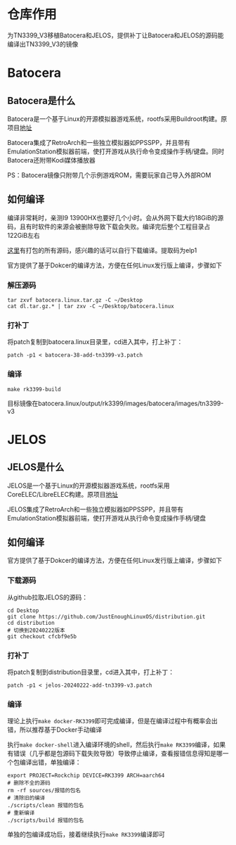# 仓库作用

为TN3399_V3移植Batocera和JELOS，提供补丁让Batocera和JELOS的源码能编译出TN3399_V3的镜像

# Batocera

## Batocera是什么

Batocera是一个基于Linux的开源模拟器游戏系统，rootfs采用Buildroot构建。原项目[地址](https://github.com/batocera-linux/batocera.linux)

Batocera集成了RetroArch和一些独立模拟器如PPSSPP，并且带有EmulationStation模拟器前端，使打开游戏从执行命令变成操作手柄/键盘。同时Batocera还附带Kodi媒体播放器

PS：Batocera镜像只附带几个示例游戏ROM，需要玩家自己导入外部ROM

## 如何编译

编译非常耗时，亲测I9 13900HX也要好几个小时。会从外网下载大约18GiB的源码，且有时软件的来源会被删除导致下载会失败。编译完后整个工程目录占122GiB左右

[这里](https://pan.baidu.com/s/1vD1iyD0hk2TpH0c3WGPV-w?pwd=elp1)有打包的所有源码，感兴趣的话可以自行下载编译。提取码为elp1

官方提供了基于Dokcer的编译方法，方便在任何Linux发行版上编译，步骤如下

### 解压源码
  
```
tar zxvf batocera.linux.tar.gz -C ~/Desktop
cat dl.tar.gz.* | tar zxv -C ~/Desktop/batocera.linux
```

### 打补丁

将patch复制到batocera.linux目录里，cd进入其中，打上补丁：

```
patch -p1 < batocera-38-add-tn3399-v3.patch
```

### 编译
  
```
make rk3399-build
```

目标镜像在batocera.linux/output/rk3399/images/batocera/images/tn3399-v3

# JELOS

## JELOS是什么

JELOS是一个基于Linux的开源模拟器游戏系统，rootfs采用CoreELEC/LibreELEC构建。原项目[地址](https://github.com/JustEnoughLinuxOS/distribution)

JELOS集成了RetroArch和一些独立模拟器如PPSSPP，并且带有EmulationStation模拟器前端，使打开游戏从执行命令变成操作手柄/键盘

## 如何编译

官方提供了基于Dokcer的编译方法，方便在任何Linux发行版上编译，步骤如下

### 下载源码

从github拉取JELOS的源码：

```
cd Desktop
git clone https://github.com/JustEnoughLinuxOS/distribution.git
cd distribution
# 切换到20240222版本
git checkout cfcbf9e5b
```

### 打补丁

将patch复制到distribution目录里，cd进入其中，打上补丁：

```
patch -p1 < jelos-20240222-add-tn3399-v3.patch
```

### 编译

理论上执行`make docker-RK3399`即可完成编译，但是在编译过程中有概率会出错，所以推荐基于Docker手动编译

执行`make docker-shell`进入编译环境的shell，然后执行`make RK3399`编译，如果有错误（几乎都是包源码下载失败导致）导致停止编译，查看报错信息得知是哪一个包编译出错，单独编译：

```
export PROJECT=Rockchip DEVICE=RK3399 ARCH=aarch64
# 删除不全的源码
rm -rf sources/报错的包名
# 清除旧的编译
./scripts/clean 报错的包名
# 重新编译
./scripts/build 报错的包名
```

单独的包编译成功后，接着继续执行`make RK3399`编译即可
